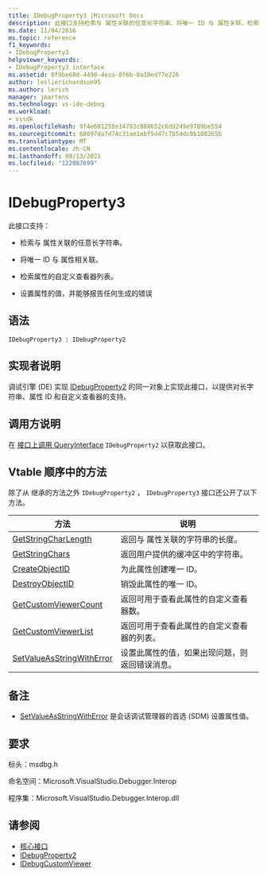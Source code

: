 ```yaml
---
title: IDebugProperty3 |Microsoft Docs
description: 此接口支持检索与 属性关联的任意长字符串、将唯一 ID 与 属性关联、检索属性的自定义查看器列表、设置 属性的值以及报告任何生成的错误。
ms.date: 11/04/2016
ms.topic: reference
f1_keywords:
- IDebugProperty3
helpviewer_keywords:
- IDebugProperty3 interface
ms.assetid: 8f9be68d-4490-4eca-8f6b-8a10ed77e226
author: leslierichardson95
ms.author: lerich
manager: jmartens
ms.technology: vs-ide-debug
ms.workload:
- vssdk
ms.openlocfilehash: 9f4e601258e14783c808652c6dd249e9709be554
ms.sourcegitcommit: 68897da7d74c31ae1ebf5d47c7b5ddc9b108265b
ms.translationtype: MT
ms.contentlocale: zh-CN
ms.lasthandoff: 08/13/2021
ms.locfileid: "122087699"
---
```

# <a name="idebugproperty3"></a>IDebugProperty3
此接口支持：

- 检索与 属性关联的任意长字符串。

- 将唯一 ID 与 属性相关联。

- 检索属性的自定义查看器列表。

- 设置属性的值，并能够报告任何生成的错误

## <a name="syntax"></a>语法

```
IDebugProperty3 : IDebugProperty2
```

## <a name="notes-for-implementers"></a>实现者说明
 调试引擎 (DE) 实现 [IDebugProperty2](../../../extensibility/debugger/reference/idebugproperty2.md) 的同一对象上实现此接口，以提供对长字符串、属性 ID 和自定义查看器的支持。

## <a name="notes-for-callers"></a>调用方说明
 在 [接口上调用 QueryInterface](/cpp/atl/queryinterface) `IDebugProperty2` 以获取此接口。

## <a name="methods-in-vtable-order"></a>Vtable 顺序中的方法
 除了从 继承的方法之外 `IDebugProperty2` ， `IDebugProperty3` 接口还公开了以下方法。

|方法|说明|
|------------|-----------------|
|[GetStringCharLength](../../../extensibility/debugger/reference/idebugproperty3-getstringcharlength.md)|返回与 属性关联的字符串的长度。|
|[GetStringChars](../../../extensibility/debugger/reference/idebugproperty3-getstringchars.md)|返回用户提供的缓冲区中的字符串。|
|[CreateObjectID](../../../extensibility/debugger/reference/idebugproperty3-createobjectid.md)|为此属性创建唯一 ID。|
|[DestroyObjectID](../../../extensibility/debugger/reference/idebugproperty3-destroyobjectid.md)|销毁此属性的唯一 ID。|
|[GetCustomViewerCount](../../../extensibility/debugger/reference/idebugproperty3-getcustomviewercount.md)|返回可用于查看此属性的自定义查看器数。|
|[GetCustomViewerList](../../../extensibility/debugger/reference/idebugproperty3-getcustomviewerlist.md)|返回可用于查看此属性的自定义查看器的列表。|
|[SetValueAsStringWithError](../../../extensibility/debugger/reference/idebugproperty3-setvalueasstringwitherror.md)|设置此属性的值，如果出现问题，则返回错误消息。|

## <a name="remarks"></a>备注
- [SetValueAsStringWithError](../../../extensibility/debugger/reference/idebugproperty3-setvalueasstringwitherror.md) 是会话调试管理器的首选 (SDM) 设置属性值。

## <a name="requirements"></a>要求
 标头：msdbg.h

 命名空间：Microsoft.VisualStudio.Debugger.Interop

 程序集：Microsoft.VisualStudio.Debugger.Interop.dll

## <a name="see-also"></a>请参阅
- [核心接口](../../../extensibility/debugger/reference/core-interfaces.md)
- [IDebugProperty2](../../../extensibility/debugger/reference/idebugproperty2.md)
- [IDebugCustomViewer](../../../extensibility/debugger/reference/idebugcustomviewer.md)
